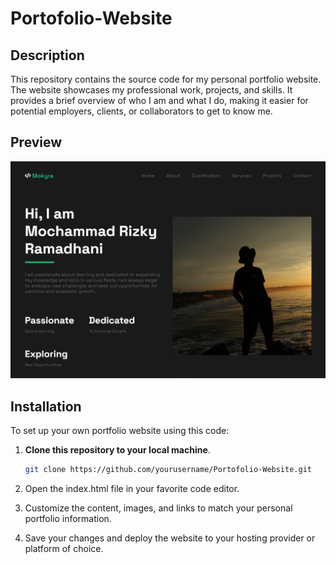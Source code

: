 # Portofolio-Website

## Description
This repository contains the source code for my personal portfolio website. The website showcases my professional work, projects, and skills. It provides a brief overview of who I am and what I do, making it easier for potential employers, clients, or collaborators to get to know me.

## Preview
![Preview](CV.png)

## Installation 
To set up your own portfolio website using this code: 

1. **Clone this repository to your local machine**.
   ```bash
   git clone https://github.com/yourusername/Portofolio-Website.git
   ```
   
2. Open the index.html file in your favorite code editor.
3. Customize the content, images, and links to match your personal portfolio information.
4. Save your changes and deploy the website to your hosting provider or platform of choice.
